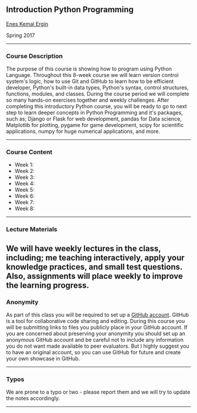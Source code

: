 ## Introduction Python Programming

[Enes Kemal Ergin](https://github.com/eneskemalergin)

Spring 2017

---


### Course Description
The purpose of this course is showing how to program using Python Language. Throughout this 8-week course we will learn version control system's logic, how to use Git and GitHub to learn how to be efficient developer, Python's built-in data types, Python's syntax, control structures, functions, modules, and classes. During the course period we will complete so many hands-on exercises together and weekly challenges. After completing this introductory Python course, you will be ready to go to next step to learn deeper concepts in Python Programming and it's packages, such as; Django or Flask for web development, pandas for Data science, Matplotlib for plotting, pygame for game development, scipy for scientific applications, numpy for huge numerical applications, and more.

---

### Course Content

* Week 1:    
* Week 2:
* Week 3:
* Week 4:
* Week 5:
* Week 6:
* Week 7:
* Week 8:

---

### Lecture Materials

We will have weekly lectures in the class, including; me teaching interactively, apply your knowledge practices, and small test questions. Also, assignments will place weekly to improve the learning progress.
---


### Anonymity
As part of this class you will be required to set up a [GitHub account](https://github.com/). GitHub is a tool for collaborative code sharing and editing. During this course you will be submitting links to files you publicly place in your GitHub account. If you are concerned about preserving your anonymity you should set up an anonymous GitHub account and be careful not to include any information you do not want made available to peer evaluators. But I highly suggest you to have an original account, so you can use GitHub for future and create your own showcase in GitHub.

---

### Typos
We are prone to a typo or two - please report them and we will try to update the notes accordingly.

---

